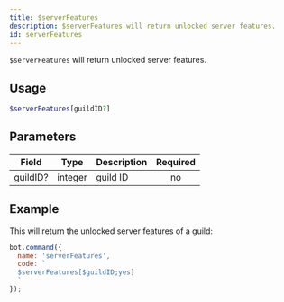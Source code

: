 ```yaml
---
title: $serverFeatures 
description: $serverFeatures will return unlocked server features.
id: serverFeatures
---
```


`$serverFeatures` will return unlocked server features.

## Usage

```php
$serverFeatures[guildID?]
```

## Parameters 


| Field     | Type    | Description                                        | Required |
|-----------|---------|----------------------------------------------------| :------: |
| guildID?    | integer  | guild ID                             | no      |


## Example

This will return the unlocked server features of a guild:

```javascript
bot.command({
  name: 'serverFeatures',
  code: `
  $serverFeatures[$guildID;yes]
  `
});
```
